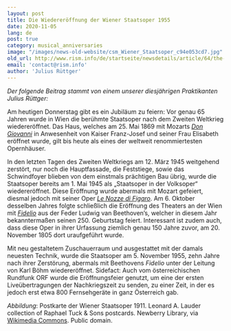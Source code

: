 ```yaml
---
layout: post
title: Die Wiedereröffnung der Wiener Staatsoper 1955
date: 2020-11-05
lang: de
post: true
category: musical_anniversaries
image: "/images/news-old-website/csm_Wiener_Staatsoper_c94e053cd7.jpg"
old_url: http://www.rism.info/de/startseite/newsdetails/article/64/the-reopening-of-the-vienna-state-opera-in-1955.html
email: 'contact@rism.info'
author: 'Julius Rüttger'
---
```


_Der folgende Beitrag stammt von einem unserer diesjährigen Praktikanten Julius Rüttger:_   
  
Am heutigen Donnerstag gibt es ein Jubiläum zu feiern: Vor genau 65 Jahren wurde in Wien die berühmte Staatsoper nach dem Zweiten Weltkrieg wiedereröffnet. Das Haus, welches am 25. Mai 1869 mit Mozarts [_Don Giovanni_](https://opac.rism.info/search?View=rism&author=Mozart+Wolfgang+Amadeus&title=Don+Giovanni) in Anwesenheit von Kaiser Franz-Josef und seiner Frau Elisabeth eröffnet wurde, gilt bis heute als eines der weltweit renommiertesten Opernhäuser.

In den letzten Tagen des Zweiten Weltkriegs am 12. März 1945 weitgehend zerstört, nur noch die Hauptfassade, die Feststiege, sowie das Schwindfoyer blieben von dem einstmals prächtigen Bau übrig, wurde die Staatsoper bereits am 1. Mai 1945 als „Staatsoper in der Volksoper“ wiedereröffnet. Diese Eröffnung wurde abermals mit Mozart gefeiert, diesmal jedoch mit seiner Oper [_Le Nozze di Figaro_](https://opac.rism.info/search?View=rism&author=Mozart+Wolfgang+Amadeus&title=Nozze+Figaro). Am 6. Oktober desselben Jahres folgte schließlich die Eröffnung des Theaters an der Wien mit _[Fidelio](https://opac.rism.info/search?View=rism&author=Beethoven+Ludwig&title=Fidelio)_ aus der Feder Ludwig van Beethoven’s, welcher in diesem Jahr bekanntermaßen seinen 250. Geburtstag feiert. Interessant ist zudem auch, dass diese Oper in ihrer Urfassung ziemlich genau 150 Jahre zuvor, am 20. November 1805 dort uraufgeführt wurde.

Mit neu gestaltetem Zuschauerraum und ausgestattet mit der damals neuesten Technik, wurde die Staatsoper am 5. November 1955, zehn Jahre nach ihrer Zerstörung, abermals mit Beethovens _Fidelio_ unter der Leitung von Karl Böhm wiedereröffnet. Sidefact: Auch vom österreichischen Rundfunk ORF wurde die Eröffnungsfeier genutzt, um eine der ersten Liveübertragungen der Nachkriegszeit zu senden, zu einer Zeit, in der es jedoch erst etwa 800 Fernsehgeräte in ganz Österreich gab.


_Abbildung_: Postkarte der Wiener Staatsoper 1911. Leonard A. Lauder collection of Raphael Tuck & Sons postcards. Newberry Library, via [Wikimedia Commons](https://commons.wikimedia.org/wiki/File:Wien,_K.K._Hofoper._646B_(NBY_419464).jpg). Public domain.   
  
<script type="text/javascript">var switchTo5x=true;</script><script type="text/javascript" src="http://w.sharethis.com/button/buttons.js"></script><script type="text/javascript">stLight.options({publisher: "9b601438-1ce1-49d8-bfd7-9cff5df54c17", doNotHash: false, doNotCopy: false, hashAddressBar: false});</script>
